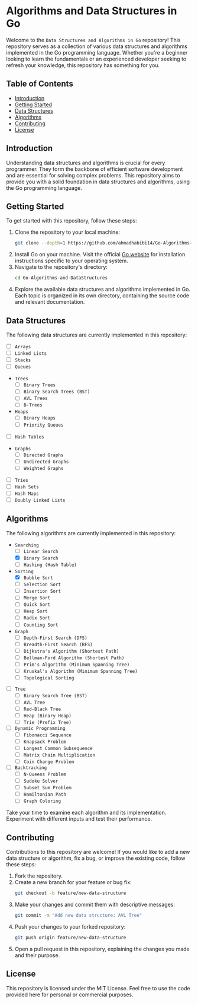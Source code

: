 # Algorithms and Data Structures in Go
Welcome to the `Data Structures and Algorithms in Go` repository! This repository serves as a collection of various data structures and algorithms implemented in the Go programming language. Whether you're a beginner looking to learn the fundamentals or an experienced developer seeking to refresh your knowledge, this repository has something for you.

## Table of Contents
-  [Introduction](#introduction)
-  [Getting Started](#getting-started)
-  [Data Structures](#data-structures)
-  [Algorithms](#algorithms)
-  [Contributing](#contributing)
-  [License](#license)

## Introduction
Understanding data structures and algorithms is crucial for every programmer. They form the backbone of efficient software development and are essential for solving complex problems. This repository aims to provide you with a solid foundation in data structures and algorithms, using the Go programming language.

## Getting Started
To get started with this repository, follow these steps:
1. Clone the repository to your local machine:
   ```sh
   git clone --depth=1 https://github.com/ahmadhabibi14/Go-Algorithms-and-DataStructures.git
   ```
2. Install Go on your machine. Visit the official [Go website](https://go.dev/doc/install) for installation instructions specific to your operating system.
3. Navigate to the repository's directory:
   ```sh
   cd Go-Algorithms-and-DataStructures
   ```
4. Explore the available data structures and algorithms implemented in Go. Each topic is organized in its own directory, containing the source code and relevant documentation.

## Data Structures
The following data structures are currently implemented in this repository:
- [ ] `Arrays`
- [ ] `Linked Lists`
- [ ] `Stacks`
- [ ] `Queues`
-  `Trees`
   - [ ] `Binary Trees`
   - [ ] `Binary Search Trees (BST)`
   - [ ] `AVL Trees`
   - [ ] `B-Trees`
- `Heaps`
   - [ ] `Binary Heaps`
   - [ ] `Priority Queues`
- [ ] `Hash Tables`
-  `Graphs`
   - [ ] `Directed Graphs`
   - [ ] `Undirected Graphs`
   - [ ] `Weighted Graphs`
- [ ] `Tries`
- [ ] `Hash Sets`
- [ ] `Hash Maps`
- [ ] `Doubly Linked Lists`

## Algorithms
The following algorithms are currently implemented in this repository:
-  `Searching`
   - [ ] `Linear Search`
   - [x] `Binary Search`
   - [ ] `Hashing (Hash Table)`
-  `Sorting`
   - [x] `Bubble Sort`
   - [ ] `Selection Sort`
   - [ ] `Insertion Sort`
   - [ ] `Merge Sort`
   - [ ] `Quick Sort`
   - [ ] `Heap Sort`
   - [ ] `Radix Sort`
   - [ ] `Counting Sort`
-  `Graph`
   - [ ] `Depth-First Search (DFS)`
   - [ ] `Breadth-First Search (BFS)`
   - [ ] `Dijkstra's Algorithm (Shortest Path)`
   - [ ] `Bellman-Ford Algorithm (Shortest Path)`
   - [ ] `Prim's Algorithm (Minimum Spanning Tree)`
   - [ ] `Kruskal's Algorithm (Minimum Spanning Tree)`
   - [ ] `Topological Sorting`
- [ ] `Tree`
   - [ ] `Binary Search Tree (BST)`
   - [ ] `AVL Tree`
   - [ ] `Red-Black Tree`
   - [ ] `Heap (Binary Heap)`
   - [ ] `Trie (Prefix Tree)`
- [ ] `Dynamic Programming`
   - [ ] `Fibonacci Sequence`
   - [ ] `Knapsack Problem`
   - [ ] `Longest Common Subsequence`
   - [ ] `Matrix Chain Multiplication`
   - [ ] `Coin Change Problem`
- [ ] `Backtracking`
   - [ ] `N-Queens Problem`
   - [ ] `Sudoku Solver`
   - [ ] `Subset Sum Problem`
   - [ ] `Hamiltonian Path`
   - [ ] `Graph Coloring`

Take your time to examine each algorithm and its implementation. Experiment with different inputs and test their performance.

## Contributing
Contributions to this repository are welcome! If you would like to add a new data structure or algorithm, fix a bug, or improve the existing code, follow these steps:

1. Fork the repository.
2. Create a new branch for your feature or bug fix:
   ```sh
   git checkout -b feature/new-data-structure
   ```
3. Make your changes and commit them with descriptive messages:
   ```sh
   git commit -m "Add new data structure: AVL Tree"
   ```
4. Push your changes to your forked repository:
   ```sh
   git push origin feature/new-data-structure
   ```
5. Open a pull request in this repository, explaining the changes you made and their purpose.

## License
This repository is licensed under the MIT License. Feel free to use the code provided here for personal or commercial purposes.